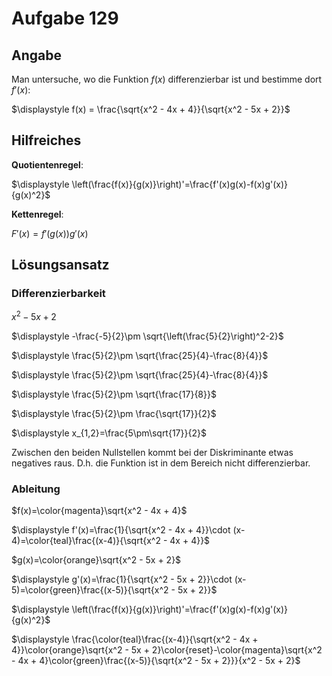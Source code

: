 # Aufgabe 129
## Angabe

Man untersuche, wo die Funktion $f(x)$ differenzierbar ist und bestimme dort $f'(x)$:

$\displaystyle f(x) = \frac{\sqrt{x^2 - 4x + 4}}{\sqrt{x^2 - 5x + 2}}$

## Hilfreiches

**Quotientenregel**:

$\displaystyle \left(\frac{f(x)}{g(x)}\right)'=\frac{f'(x)g(x)-f(x)g'(x)}{g(x)^2}$

**Kettenregel**:

$F'(x)=f'(g(x))g'(x)$

## Lösungsansatz

### Differenzierbarkeit

$x^2-5x+2$

$\displaystyle -\frac{-5}{2}\pm \sqrt{\left(\frac{5}{2}\right)^2-2}$

$\displaystyle \frac{5}{2}\pm \sqrt{\frac{25}{4}-\frac{8}{4}}$

$\displaystyle \frac{5}{2}\pm \sqrt{\frac{25}{4}-\frac{8}{4}}$

$\displaystyle \frac{5}{2}\pm \sqrt{\frac{17}{8}}$

$\displaystyle \frac{5}{2}\pm \frac{\sqrt{17}}{2}$

$\displaystyle x_{1,2}=\frac{5\pm\sqrt{17}}{2}$

Zwischen den beiden Nullstellen kommt bei der Diskriminante etwas negatives raus. D.h. die Funktion ist in dem Bereich nicht differenzierbar. 

### Ableitung


$f(x)=\color{magenta}\sqrt{x^2 - 4x + 4}$

$\displaystyle f'(x)=\frac{1}{\sqrt{x^2 - 4x + 4}}\cdot (x-4)=\color{teal}\frac{(x-4)}{\sqrt{x^2 - 4x + 4}}$



$g(x)=\color{orange}\sqrt{x^2 - 5x + 2}$

$\displaystyle g'(x)=\frac{1}{\sqrt{x^2 - 5x + 2}}\cdot (x-5)=\color{green}\frac{(x-5)}{\sqrt{x^2 - 5x + 2}}$



$\displaystyle \left(\frac{f(x)}{g(x)}\right)'=\frac{f'(x)g(x)-f(x)g'(x)}{g(x)^2}$

$\displaystyle \frac{\color{teal}\frac{(x-4)}{\sqrt{x^2 - 4x + 4}}\color{orange}\sqrt{x^2 - 5x + 2}\color{reset}-\color{magenta}\sqrt{x^2 - 4x + 4}\color{green}\frac{(x-5)}{\sqrt{x^2 - 5x + 2}}}{x^2 - 5x + 2}$
